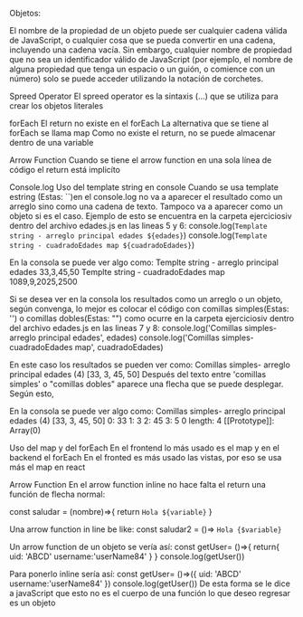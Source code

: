 Objetos:

El nombre de la propiedad de un objeto puede ser cualquier cadena válida de JavaScript, o cualquier cosa que se pueda convertir en una cadena, incluyendo una cadena vacía. Sin embargo, cualquier nombre de propiedad que no sea un identificador válido de JavaScript (por ejemplo, el nombre de alguna propiedad que tenga un espacio o un guión, o comience con un número) solo se puede acceder utilizando la notación de corchetes.

Spreed Operator
El spreed operator es la sintaxis (...) que se utiliza para crear los objetos literales


forEach
El return no existe en el forEach
La alternativa que se tiene al forEach se llama map
Como no existe el return, no se puede almacenar dentro de una variable

Arrow Function
Cuando se tiene el arrow function en una sola línea de código el return está implicíto

Console.log
Uso del template string en console
Cuando se usa template estring (Estas: ``)en el console.log no va a aparecer el resultado como un arreglo sino como una cadena de texto. Tampoco va a aparecer como un objeto si es el caso. Ejemplo de esto se encuentra en la carpeta ejerciciosiv dentro del archivo edades.js en las lineas 5 y 6:
console.log(`Template string - arreglo principal edades ${edades}`)
console.log(`Template string - cuadradoEdades map ${cuadradoEdades}`)

En la consola se puede ver algo como: 
Templte string - arreglo principal edades 33,3,45,50
Templte string - cuadradoEdades map 1089,9,2025,2500

Si se desea ver en la consola los resultados como un arreglo o un objeto, según convenga, lo mejor es colocar el código con comillas simples(Estas: '') o comillas dobles(Estas: "") como ocurre en la carpeta ejerciciosiv dentro del archivo edades.js en las lineas 7 y 8:
console.log('Comillas simples- arreglo principal edades', edades)
console.log('Comillas simples- cuadradoEdades map', cuadradoEdades)

En este caso los resultados se pueden ver como:
Comillas simples- arreglo principal edades (4) [33, 3, 45, 50]
Después del texto entre 'comillas simples' o "comillas dobles" aparece una flecha que se puede desplegar. Según esto,

En la consola se puede ver algo como: 
Comillas simples- arreglo principal edades (4) [33, 3, 45, 50]
0: 33
1: 3
2: 45
3: 5
0
length: 4
[[Prototype]]: Array(0)


Uso del map y del forEach
En el frontend lo más usado es el map y en el backend el forEach
En el fronted es más usado las vistas, por eso se usa más el map en react



Arrow Function
En el arrow function inline no hace falta el return
una función de flecha normal: 

const saludar = (nombre)=>{
	return `Hola ${variable}`
}

Una arrow function in line be like:
const saludar2 = ()=> `Hola {$variable}`


Un arrow function de un objeto se vería así:
const getUser= ()=>{
	return{
		uid: 'ABCD'
		username:'userName84'
	}
}
console.log(getUser())

Para ponerlo inline sería así:
const getUser= ()=>({
		uid: 'ABCD'
		username:'userName84'
	})
console.log(getUser())
De esta forma se le dice a javaScript que esto no es el cuerpo de una función lo que deseo regresar es un objeto

